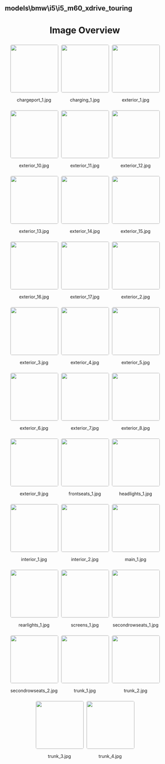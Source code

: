 ## models\bmw\i5\i5_m60_xdrive_touring
<style>
    .image-gallery {
        display: flex;
        flex-wrap: wrap;
        gap: 10px;
        justify-content: center;
        padding: 10px;
    }
    .image-gallery img {
        width: 150px;
        height: auto;
        border: 1px solid #ddd;
        border-radius: 5px;
    }
    .image-gallery div {
        flex: 1 1 calc(33.333% - 20px); /* Three images per row on large screens */
        max-width: 150px;
        text-align: center;
    }
    @media (max-width: 768px) {
        .image-gallery div {
            flex: 1 1 calc(50% - 20px); /* Two images per row on medium screens */
        }
    }
    @media (max-width: 480px) {
        .image-gallery div {
            flex: 1 1 100%; /* One image per row on small screens */
        }
    }
</style>
<h1 style ="text-align: center;"> Image Overview </h1> <div class="image-gallery">
<div>
<img src="https://media.evkx.net/multimedia/models/bmw/i5/i5_m60_xdrive_touring/chargeport_1_st.jpg">
<p>chargeport_1.jpg</p>
</div>
<div>
<img src="https://media.evkx.net/multimedia/models/bmw/i5/i5_m60_xdrive_touring/charging_1_st.jpg">
<p>charging_1.jpg</p>
</div>
<div>
<img src="https://media.evkx.net/multimedia/models/bmw/i5/i5_m60_xdrive_touring/exterior_1_st.jpg">
<p>exterior_1.jpg</p>
</div>
<div>
<img src="https://media.evkx.net/multimedia/models/bmw/i5/i5_m60_xdrive_touring/exterior_10_st.jpg">
<p>exterior_10.jpg</p>
</div>
<div>
<img src="https://media.evkx.net/multimedia/models/bmw/i5/i5_m60_xdrive_touring/exterior_11_st.jpg">
<p>exterior_11.jpg</p>
</div>
<div>
<img src="https://media.evkx.net/multimedia/models/bmw/i5/i5_m60_xdrive_touring/exterior_12_st.jpg">
<p>exterior_12.jpg</p>
</div>
<div>
<img src="https://media.evkx.net/multimedia/models/bmw/i5/i5_m60_xdrive_touring/exterior_13_st.jpg">
<p>exterior_13.jpg</p>
</div>
<div>
<img src="https://media.evkx.net/multimedia/models/bmw/i5/i5_m60_xdrive_touring/exterior_14_st.jpg">
<p>exterior_14.jpg</p>
</div>
<div>
<img src="https://media.evkx.net/multimedia/models/bmw/i5/i5_m60_xdrive_touring/exterior_15_st.jpg">
<p>exterior_15.jpg</p>
</div>
<div>
<img src="https://media.evkx.net/multimedia/models/bmw/i5/i5_m60_xdrive_touring/exterior_16_st.jpg">
<p>exterior_16.jpg</p>
</div>
<div>
<img src="https://media.evkx.net/multimedia/models/bmw/i5/i5_m60_xdrive_touring/exterior_17_st.jpg">
<p>exterior_17.jpg</p>
</div>
<div>
<img src="https://media.evkx.net/multimedia/models/bmw/i5/i5_m60_xdrive_touring/exterior_2_st.jpg">
<p>exterior_2.jpg</p>
</div>
<div>
<img src="https://media.evkx.net/multimedia/models/bmw/i5/i5_m60_xdrive_touring/exterior_3_st.jpg">
<p>exterior_3.jpg</p>
</div>
<div>
<img src="https://media.evkx.net/multimedia/models/bmw/i5/i5_m60_xdrive_touring/exterior_4_st.jpg">
<p>exterior_4.jpg</p>
</div>
<div>
<img src="https://media.evkx.net/multimedia/models/bmw/i5/i5_m60_xdrive_touring/exterior_5_st.jpg">
<p>exterior_5.jpg</p>
</div>
<div>
<img src="https://media.evkx.net/multimedia/models/bmw/i5/i5_m60_xdrive_touring/exterior_6_st.jpg">
<p>exterior_6.jpg</p>
</div>
<div>
<img src="https://media.evkx.net/multimedia/models/bmw/i5/i5_m60_xdrive_touring/exterior_7_st.jpg">
<p>exterior_7.jpg</p>
</div>
<div>
<img src="https://media.evkx.net/multimedia/models/bmw/i5/i5_m60_xdrive_touring/exterior_8_st.jpg">
<p>exterior_8.jpg</p>
</div>
<div>
<img src="https://media.evkx.net/multimedia/models/bmw/i5/i5_m60_xdrive_touring/exterior_9_st.jpg">
<p>exterior_9.jpg</p>
</div>
<div>
<img src="https://media.evkx.net/multimedia/models/bmw/i5/i5_m60_xdrive_touring/frontseats_1_st.jpg">
<p>frontseats_1.jpg</p>
</div>
<div>
<img src="https://media.evkx.net/multimedia/models/bmw/i5/i5_m60_xdrive_touring/headlights_1_st.jpg">
<p>headlights_1.jpg</p>
</div>
<div>
<img src="https://media.evkx.net/multimedia/models/bmw/i5/i5_m60_xdrive_touring/interior_1_st.jpg">
<p>interior_1.jpg</p>
</div>
<div>
<img src="https://media.evkx.net/multimedia/models/bmw/i5/i5_m60_xdrive_touring/interior_2_st.jpg">
<p>interior_2.jpg</p>
</div>
<div>
<img src="https://media.evkx.net/multimedia/models/bmw/i5/i5_m60_xdrive_touring/main_1_st.jpg">
<p>main_1.jpg</p>
</div>
<div>
<img src="https://media.evkx.net/multimedia/models/bmw/i5/i5_m60_xdrive_touring/rearlights_1_st.jpg">
<p>rearlights_1.jpg</p>
</div>
<div>
<img src="https://media.evkx.net/multimedia/models/bmw/i5/i5_m60_xdrive_touring/screens_1_st.jpg">
<p>screens_1.jpg</p>
</div>
<div>
<img src="https://media.evkx.net/multimedia/models/bmw/i5/i5_m60_xdrive_touring/secondrowseats_1_st.jpg">
<p>secondrowseats_1.jpg</p>
</div>
<div>
<img src="https://media.evkx.net/multimedia/models/bmw/i5/i5_m60_xdrive_touring/secondrowseats_2_st.jpg">
<p>secondrowseats_2.jpg</p>
</div>
<div>
<img src="https://media.evkx.net/multimedia/models/bmw/i5/i5_m60_xdrive_touring/trunk_1_st.jpg">
<p>trunk_1.jpg</p>
</div>
<div>
<img src="https://media.evkx.net/multimedia/models/bmw/i5/i5_m60_xdrive_touring/trunk_2_st.jpg">
<p>trunk_2.jpg</p>
</div>
<div>
<img src="https://media.evkx.net/multimedia/models/bmw/i5/i5_m60_xdrive_touring/trunk_3_st.jpg">
<p>trunk_3.jpg</p>
</div>
<div>
<img src="https://media.evkx.net/multimedia/models/bmw/i5/i5_m60_xdrive_touring/trunk_4_st.jpg">
<p>trunk_4.jpg</p>
</div>
</div>
